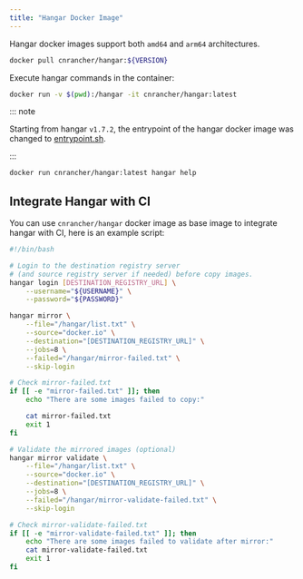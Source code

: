 ```yaml
---
title: "Hangar Docker Image"
---
```


Hangar docker images support both `amd64` and `arm64` architectures.

```bash
docker pull cnrancher/hangar:${VERSION}
```

Execute hangar commands in the container:

```bash
docker run -v $(pwd):/hangar -it cnrancher/hangar:latest
```

::: note

Starting from hangar `v1.7.2`, the entrypoint of the hangar docker image was changed to [entrypoint.sh](https://github.com/cnrancher/hangar/blob/v1.7.2/package/entrypoint.sh).

:::

```bash
docker run cnrancher/hangar:latest hangar help
```

## Integrate Hangar with CI

You can use `cnrancher/hangar` docker image as base image to integrate hangar with CI, here is an example script:

```bash  title="mirror.sh"
#!/bin/bash

# Login to the destination registry server
# (and source registry server if needed) before copy images.
hangar login [DESTINATION_REGISTRY_URL] \
    --username="${USERNAME}" \
    --password="${PASSWORD}"

hangar mirror \
    --file="/hangar/list.txt" \
    --source="docker.io" \
    --destination="[DESTINATION_REGISTRY_URL]" \
    --jobs=8 \
    --failed="/hangar/mirror-failed.txt" \
    --skip-login

# Check mirror-failed.txt
if [[ -e "mirror-failed.txt" ]]; then
    echo "There are some images failed to copy:"

    cat mirror-failed.txt
    exit 1
fi

# Validate the mirrored images (optional)
hangar mirror validate \
    --file="/hangar/list.txt" \
    --source="docker.io" \
    --destination="[DESTINATION_REGISTRY_URL]" \
    --jobs=8 \
    --failed="/hangar/mirror-validate-failed.txt" \
    --skip-login

# Check mirror-validate-failed.txt
if [[ -e "mirror-validate-failed.txt" ]]; then
    echo "There are some images failed to validate after mirror:"
    cat mirror-validate-failed.txt
    exit 1
fi
```

